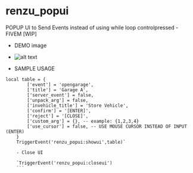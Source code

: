 # renzu_popui
POPUP UI to Send Events instead of using while loop controlpressed - FIVEM [WIP]
- DEMO image
- ![alt text](https://i.imgur.com/y8kyg09.png)

- SAMPLE USAGE
``` 
local table = {
        ['event'] = 'opengarage',
        ['title'] = 'Garage A',
        ['server_event'] = false,
        ['unpack_arg'] = false,
        ['invehicle_title'] = 'Store Vehicle',
        ['confirm'] = '[ENTER]',
        ['reject'] = '[CLOSE]',
        ['custom_arg'] = {}, -- example: {1,2,3,4}
        ['use_cursor'] = false, -- USE MOUSE CURSOR INSTEAD OF INPUT (ENTER)
    }
    TriggerEvent('renzu_popui:showui',table)`

    - Close UI
    
    `TriggerEvent('renzu_popui:closeui')
    ```
